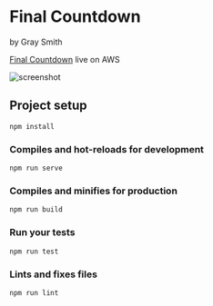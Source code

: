 # Final Countdown
by Gray Smith

<a href="http://gsfinalcountdown.com.s3-website-us-east-1.amazonaws.com/" target="_blank">Final Countdown</a> live on AWS

<img src="https://i.imgur.com/2404iui.png" alt="screenshot" />

## Project setup
```
npm install
```

### Compiles and hot-reloads for development
```
npm run serve
```

### Compiles and minifies for production
```
npm run build
```

### Run your tests
```
npm run test
```

### Lints and fixes files
```
npm run lint
```
